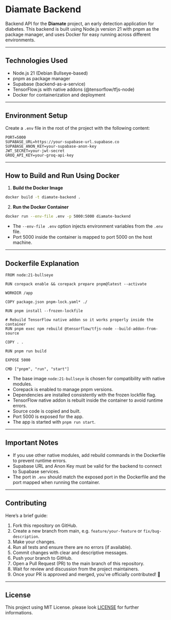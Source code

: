 # Diamate Backend

Backend API for the **Diamate** project, an early detection application for diabetes. This backend is built using Node.js version 21 with pnpm as the package manager, and uses Docker for easy running across different environments.

---

## Technologies Used

* Node.js 21 (Debian Bullseye-based)
* pnpm as package manager
* Supabase (backend-as-a-service)
* TensorFlow\.js with native addons (@tensorflow/tfjs-node)
* Docker for containerization and deployment

---

## Environment Setup

Create a `.env` file in the root of the project with the following content:

```
PORT=5000
SUPABASE_URL=https://your-supabase-url.supabase.co
SUPABASE_ANON_KEY=your-supabase-anon-key
JWT_SECRET=your-jwt-secret
GROQ_API_KEY=your-groq-api-key
```

---

## How to Build and Run Using Docker

1. **Build the Docker Image**

```bash
docker build -t diamate-backend .
```

2. **Run the Docker Container**

```bash
docker run --env-file .env -p 5000:5000 diamate-backend
```

* The `--env-file .env` option injects environment variables from the `.env` file.
* Port 5000 inside the container is mapped to port 5000 on the host machine.

---

## Dockerfile Explanation

```
FROM node:21-bullseye

RUN corepack enable && corepack prepare pnpm@latest --activate

WORKDIR /app

COPY package.json pnpm-lock.yaml* ./

RUN pnpm install --frozen-lockfile

# Rebuild TensorFlow native addon so it works properly inside the container  
RUN pnpm exec npm rebuild @tensorflow/tfjs-node --build-addon-from-source

COPY . .

RUN pnpm run build

EXPOSE 5000

CMD ["pnpm", "run", "start"]
```

* The base image `node:21-bullseye` is chosen for compatibility with native modules.
* Corepack is enabled to manage pnpm versions.
* Dependencies are installed consistently with the frozen lockfile flag.
* TensorFlow native addon is rebuilt inside the container to avoid runtime errors.
* Source code is copied and built.
* Port 5000 is exposed for the app.
* The app is started with `pnpm run start`.

---

## Important Notes

* If you use other native modules, add rebuild commands in the Dockerfile to prevent runtime errors.
* Supabase URL and Anon Key must be valid for the backend to connect to Supabase services.
* The port in `.env` should match the exposed port in the Dockerfile and the port mapped when running the container.

---

## Contributing

Here’s a brief guide:

1. Fork this repository on GitHub.
2. Create a new branch from main, e.g. `feature/your-feature` or `fix/bug-description`.
3. Make your changes.
4. Run all tests and ensure there are no errors (if available).
5. Commit changes with clear and descriptive messages.
6. Push your branch to GitHub.
7. Open a Pull Request (PR) to the main branch of this repository.
8. Wait for review and discussion from the project maintainers.
9. Once your PR is approved and merged, you’ve officially contributed! 🎉

---

## License

This project using MIT License. please look [LICENSE](./LICENSE) for further informations.
